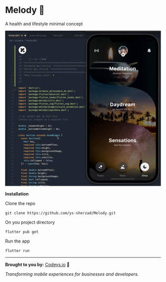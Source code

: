 # Melody 👑
A health and lifestyle minimal concept

![](MelodyScreenshot.png)

**Installation**

Clone the repo
```
git clone https://github.com/ys-sherzad/Melody.git
```
On you project directory

```
flutter pub get
```

Run the app
```
flutter run
```

---

**Brought to you by:**
[Codeys.io](https://codeys.io) 💎

_Transforming mobile experiences for businesses and developers._
